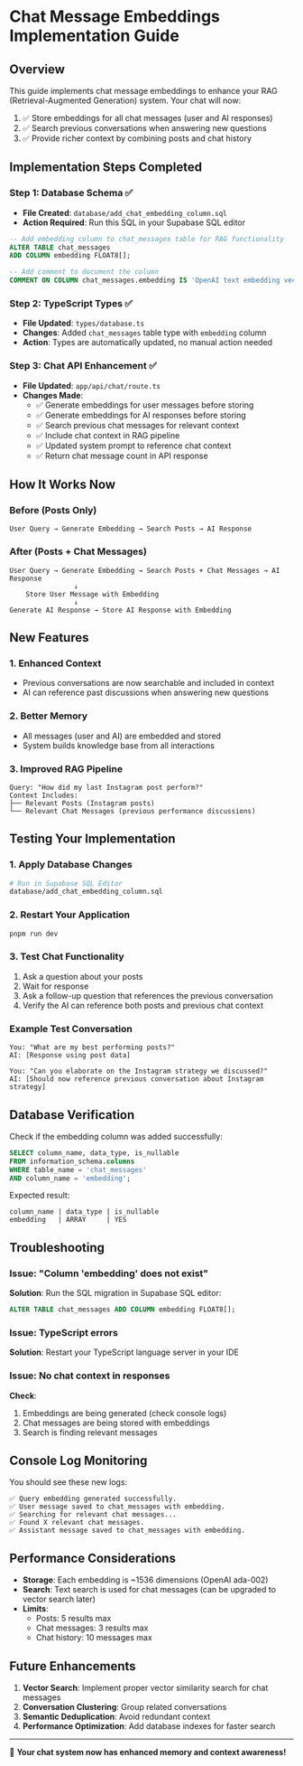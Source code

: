 # Chat Message Embeddings Implementation Guide

## Overview
This guide implements chat message embeddings to enhance your RAG (Retrieval-Augmented Generation) system. Your chat will now:
1. ✅ Store embeddings for all chat messages (user and AI responses)
2. ✅ Search previous conversations when answering new questions
3. ✅ Provide richer context by combining posts and chat history

## Implementation Steps Completed

### Step 1: Database Schema ✅
- **File Created**: `database/add_chat_embedding_column.sql`
- **Action Required**: Run this SQL in your Supabase SQL editor

```sql
-- Add embedding column to chat_messages table for RAG functionality
ALTER TABLE chat_messages 
ADD COLUMN embedding FLOAT8[];

-- Add comment to document the column
COMMENT ON COLUMN chat_messages.embedding IS 'OpenAI text embedding vector for semantic search of chat messages';
```

### Step 2: TypeScript Types ✅
- **File Updated**: `types/database.ts`
- **Changes**: Added `chat_messages` table type with `embedding` column
- **Action**: Types are automatically updated, no manual action needed

### Step 3: Chat API Enhancement ✅
- **File Updated**: `app/api/chat/route.ts`
- **Changes Made**:
  - ✅ Generate embeddings for user messages before storing
  - ✅ Generate embeddings for AI responses before storing
  - ✅ Search previous chat messages for relevant context
  - ✅ Include chat context in RAG pipeline
  - ✅ Updated system prompt to reference chat context
  - ✅ Return chat message count in API response

## How It Works Now

### Before (Posts Only)
```
User Query → Generate Embedding → Search Posts → AI Response
```

### After (Posts + Chat Messages)
```
User Query → Generate Embedding → Search Posts + Chat Messages → AI Response
                ↓
    Store User Message with Embedding
                ↓
Generate AI Response → Store AI Response with Embedding
```

## New Features

### 1. Enhanced Context
- Previous conversations are now searchable and included in context
- AI can reference past discussions when answering new questions

### 2. Better Memory
- All messages (user and AI) are embedded and stored
- System builds knowledge base from all interactions

### 3. Improved RAG Pipeline
```
Query: "How did my last Instagram post perform?"
Context Includes:
├── Relevant Posts (Instagram posts)
└── Relevant Chat Messages (previous performance discussions)
```

## Testing Your Implementation

### 1. Apply Database Changes
```bash
# Run in Supabase SQL Editor
database/add_chat_embedding_column.sql
```

### 2. Restart Your Application
```bash
pnpm run dev
```

### 3. Test Chat Functionality
1. Ask a question about your posts
2. Wait for response
3. Ask a follow-up question that references the previous conversation
4. Verify the AI can reference both posts and previous chat context

### Example Test Conversation
```
You: "What are my best performing posts?"
AI: [Response using post data]

You: "Can you elaborate on the Instagram strategy we discussed?"
AI: [Should now reference previous conversation about Instagram strategy]
```

## Database Verification

Check if the embedding column was added successfully:
```sql
SELECT column_name, data_type, is_nullable 
FROM information_schema.columns 
WHERE table_name = 'chat_messages' 
AND column_name = 'embedding';
```

Expected result:
```
column_name | data_type | is_nullable
embedding   | ARRAY     | YES
```

## Troubleshooting

### Issue: "Column 'embedding' does not exist"
**Solution**: Run the SQL migration in Supabase SQL editor:
```sql
ALTER TABLE chat_messages ADD COLUMN embedding FLOAT8[];
```

### Issue: TypeScript errors
**Solution**: Restart your TypeScript language server in your IDE

### Issue: No chat context in responses
**Check**: 
1. Embeddings are being generated (check console logs)
2. Chat messages are being stored with embeddings
3. Search is finding relevant messages

## Console Log Monitoring

You should see these new logs:
```
✅ Query embedding generated successfully.
✅ User message saved to chat_messages with embedding.
✅ Searching for relevant chat messages...
✅ Found X relevant chat messages.
✅ Assistant message saved to chat_messages with embedding.
```

## Performance Considerations

- **Storage**: Each embedding is ~1536 dimensions (OpenAI ada-002)
- **Search**: Text search is used for chat messages (can be upgraded to vector search later)
- **Limits**: 
  - Posts: 5 results max
  - Chat messages: 3 results max
  - Chat history: 10 messages max

## Future Enhancements

1. **Vector Search**: Implement proper vector similarity search for chat messages
2. **Conversation Clustering**: Group related conversations
3. **Semantic Deduplication**: Avoid redundant context
4. **Performance Optimization**: Add database indexes for faster search

---

🎉 **Your chat system now has enhanced memory and context awareness!** 